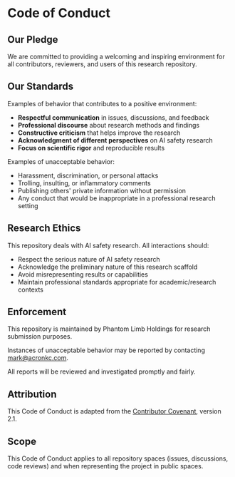 # Code of Conduct

## Our Pledge

We are committed to providing a welcoming and inspiring environment for all contributors, reviewers, and users of this research repository.

## Our Standards

Examples of behavior that contributes to a positive environment:

- **Respectful communication** in issues, discussions, and feedback
- **Professional discourse** about research methods and findings
- **Constructive criticism** that helps improve the research
- **Acknowledgment of different perspectives** on AI safety research
- **Focus on scientific rigor** and reproducible results

Examples of unacceptable behavior:

- Harassment, discrimination, or personal attacks
- Trolling, insulting, or inflammatory comments
- Publishing others' private information without permission
- Any conduct that would be inappropriate in a professional research setting

## Research Ethics

This repository deals with AI safety research. All interactions should:

- Respect the serious nature of AI safety research
- Acknowledge the preliminary nature of this research scaffold
- Avoid misrepresenting results or capabilities
- Maintain professional standards appropriate for academic/research contexts

## Enforcement

This repository is maintained by Phantom Limb Holdings for research submission purposes.

Instances of unacceptable behavior may be reported by contacting mark@acronkc.com.

All reports will be reviewed and investigated promptly and fairly.

## Attribution

This Code of Conduct is adapted from the [Contributor Covenant](https://www.contributor-covenant.org/), version 2.1.

## Scope

This Code of Conduct applies to all repository spaces (issues, discussions, code reviews) and when representing the project in public spaces.